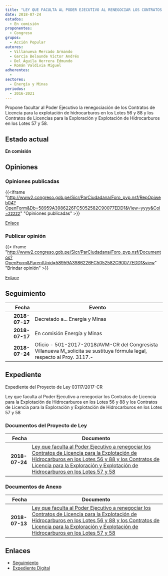 ```yaml
---
title: "LEY QUE FACULTA AL PODER EJECUTIVO AL RENEGOCIAR LOS CONTRATOS DE LICENCIA PARA LA EXPLOTACIÓN DE HIDROCARBUROS EN LOS LOTES 56, 88 Y LOS CONTRATOS DE LICENCIA PARA LA EXPLORACIÓN Y EXPLOTACIÓN DE HIDROCARBUROS EN LOS LOTES 57 Y 58"
date: 2018-07-24
estados: 
  - En comisión
proponentes: 
  - Congreso
grupos: 
  - Acción Popular
autores: 
  - Villanueva Mercado Armando
  - García Belaunde Víctor Andrés
  - Del Águila Herrera Edmundo
  - Román Valdivia Miguel
adherentes: 
  - 
sectores: 
  - Energía y Minas
periodos: 
  - 2016-2021
---
```


Propone facultar al Poder Ejecutivo la renegociación de los Contratos de Licencia para la explotación de hidrocarburos en los Lotes 56 y 88 y los Contratos de Licencias para la Exploración y Explotación de Hidrocarburos en los Lotes 57 y 58.


## Estado actual

**En comisión**

## Opiniones

### Opiniones publicadas

{{<iframe "http://www2.congreso.gob.pe/Sicr/ParCiudadana/Foro_pvp.nsf/RepOpiweb04?OpenForm&Db=58959A3986226FC5052582C90077EDD1&View=yyyy&Col=zzzzz" "Opiniones publicadas" >}}

[Enlace](http://www2.congreso.gob.pe/Sicr/ParCiudadana/Foro_pvp.nsf/RepOpiweb04?OpenForm&Db=58959A3986226FC5052582C90077EDD1&View=yyyy&Col=zzzzz)
### Publicar opinión

{{< iframe "http://www2.congreso.gob.pe/Sicr/ParCiudadana/Foro_pvp.nsf/Documentos?OpenForm&ParentUnid=58959A3986226FC5052582C90077EDD1&view" "Brindar opinión" >}}

[Enlace](http://www2.congreso.gob.pe/Sicr/ParCiudadana/Foro_pvp.nsf/Documentos?OpenForm&ParentUnid=58959A3986226FC5052582C90077EDD1&view)

## Seguimiento

| Fecha | Evento |
|------:|--------|
| **2018-07-17** | Decretado a... Energía y Minas|
| **2018-07-17** | En comisión Energía y Minas|
| **2018-07-24** | Oficio - 501-2017-2018/AVM-CR del Congresista Villanueva M,,solicita se sustituya fórmula legal, respecto al Proy. 3117.-|


## Expediente

Expediente del Proyecto de Ley 03117/2017-CR

Ley que faculta al Poder Ejecutivo a renegociar los Contratos de Licencia para la Explotación de Hidrocarburos en los Lotes 56 y 88 y los Contratos de Licencia para la Exploración y Explotación de Hidrocarburos en los Lotes 57 y 58


### Documentos del Proyecto de Ley

| Fecha | Documento |
|------:|--------|
| **2018-07-24** | [Ley que faculta al Poder Ejecutivo a renegociar los Contratos de Licencia para la Explotación de Hidrocarburos en los Lotes 56 y 88 y los Contratos de Licencia para la Exploración y Explotación de Hidrocarburos en los Lotes 57 y 58](http://www.leyes.congreso.gob.pe/Documentos/2016_2021/Proyectos_de_Ley_y_de_Resoluciones_Legislativas/PL0311720180724.pdf) |

### Documentos de Anexo

| Fecha | Documento |
|------:|--------|
| **2018-07-13** | [Ley que faculta al Poder Ejecutivo a renegociar los Contratos de Licencia para la Explotación de Hidrocarburos en los Lotes 56 y 88 y los Contratos de Licencia para la Exploración y Explotación de Hidrocarburos en los Lotes 57 y 58](http://www.leyes.congreso.gob.pe/Documentos/2016_2021/Proyectos_de_Ley_y_de_Resoluciones_Legislativas/PL0311720180713..pdf) |

## Enlaces 

- [Seguimiento](http://www2.congreso.gob.pe/Sicr/TraDocEstProc/CLProLey2016.nsf/f7fff46988ca05b1052578e100829cc7/040e4025499e34fd052582c900782506?OpenDocument)
- [Expediente Digital](http://www2.congreso.gob.pe/Sicr/TraDocEstProc/CLProLey2016.nsf/f7fff46988ca05b1052578e100829cc7/040e4025499e34fd052582c900782506?OpenDocument&Click=05257FB7005EB655.eb71d0cf91d8294e05256cdf006b5706/$Body/0.1C6C)
